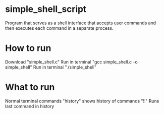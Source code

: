 # simple_shell_script
Program that serves as a shell interface that accepts user commands and then executes each command in a separate process.

# How to run
Download "simple_shell.c"
Run in terminal "gcc simple_shell.c -o simple_shell"
Run in terminal "./simple_shell"


# What to run
Normal terminal commands
"history" shows history of commands
"!!" Runs last command in history
